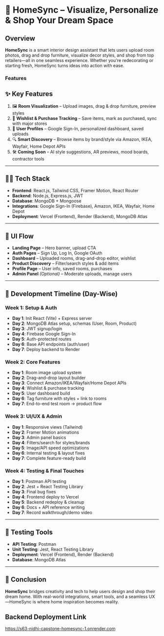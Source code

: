 # 🏡 HomeSync – Visualize, Personalize & Shop Your Dream Space

## Overview  
**HomeSync** is a smart interior design assistant that lets users upload room photos, drag and drop furniture, visualize decor styles, and shop from top retailers—all in one seamless experience. Whether you're redecorating or starting fresh, HomeSync turns ideas into action with ease.
### Features
## ✨ Key Features



1. 🖼️ **Room Visualization** – Upload images, drag & drop furniture, preview styles  
2. 🛒 **Wishlist & Purchase Tracking** – Save items, mark as purchased, sync with major stores  
3. 👤 **User Profiles** – Google Sign-In, personalized dashboard, saved uploads  
4. 🔍 **Smart Discovery** – Browse items by brand/style via Amazon, IKEA, Wayfair, Home Depot APIs  
5. 🛠️ **Coming Soon** – AI style suggestions, AR previews, mood boards, contractor tools

---

## 🧑‍💻 Tech Stack

- **Frontend**: React.js, Tailwind CSS, Framer Motion, React Router  
- **Backend**: Node.js, Express.js, JWT  
- **Database**: MongoDB + Mongoose  
- **Integrations**: Google Sign-In (Firebase), Amazon, IKEA, Wayfair, Home Depot  
- **Deployment**: Vercel (Frontend), Render (Backend), MongoDB Atlas

---

## 🧭 UI Flow

- **Landing Page** – Hero banner, upload CTA  
- **Auth Pages** – Sign Up, Log In, Google OAuth  
- **Dashboard** – Uploaded rooms, drag-and-drop editor, wishlist  
- **Product Discovery** – Filter/search styles & add items  
- **Profile Page** – User info, saved rooms, purchases  
- **Admin Panel** *(Optional)* – Moderate uploads, manage users

---

## 📅 Development Timeline (Day-Wise)

### Week 1: Setup & Auth
- **Day 1**: Init React (Vite) + Express server  
- **Day 2**: MongoDB Atlas setup, schemas (User, Room, Product)  
- **Day 3**: JWT signup/login  
- **Day 4**: Firebase Google Sign-In  
- **Day 5**: Auth-protected routes  
- **Day 6**: Base API endpoints (auth/user)  
- **Day 7**: Deploy backend to Render

### Week 2: Core Features
- **Day 1**: Room image upload system  
- **Day 2**: Drag-and-drop layout builder  
- **Day 3**: Connect Amazon/IKEA/Wayfair/Home Depot APIs  
- **Day 4**: Wishlist & purchase tracking  
- **Day 5**: User dashboard build  
- **Day 6**: Tag furniture with styles + link to rooms  
- **Day 7**: End-to-end test room → product flow

### Week 3: UI/UX & Admin
- **Day 1**: Responsive views (Tailwind)  
- **Day 2**: Framer Motion animations  
- **Day 3**: Admin panel basics  
- **Day 4**: Filters/search for styles/brands  
- **Day 5**: Image/API speed optimizations  
- **Day 6**: Internal testing & layout fixes  
- **Day 7**: Complete feature-ready build

### Week 4: Testing & Final Touches
- **Day 1**: Postman API testing  
- **Day 2**: Jest + React Testing Library  
- **Day 3**: Final bug fixes  
- **Day 4**: Frontend deploy to Vercel  
- **Day 5**: Backend redeploy & cleanup  
- **Day 6**: Docs + API reference writing  
- **Day 7**: Record walkthrough/demo video

---

## 🧪 Testing Tools

- **API Testing**: Postman  
- **Unit Testing**: Jest, React Testing Library  
- **Deployment**: Vercel (Frontend), Render (Backend)  
- **Database**: MongoDB Atlas

---

## 🚀 Conclusion

**HomeSync** bridges creativity and tech to help users design and shop their dream home. With real-world integrations, smart tools, and a seamless UX—HomeSync is where home inspiration becomes reality.



## Backend Deployment Link 
https://s63-nidhi-capstone-homesync-1.onrender.com